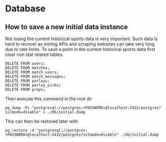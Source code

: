 # Database

## How to save a new initial data instance

Not losing the current historical sports data is very important. Such data is hard to recover as mining APIs and scraping websites can take very long due to rate limits. To save a point in the current historical sports data first clear non stat related tables.

```
DELETE FROM users;
DELETE FROM matches;
DELETE FROM match_users;
DELETE FROM match_messages;
DELETE FROM parlays;
DELETE FROM parlay_picks;
DELETE FROM props;
```

Then execute this command in the root dir
```
pg_dump -Fc "postgresql://postgres:<PASSWORD>@localhost:5432/postgres?sslmode=disable" > ./db/initial.dump
```

This can then be restored later with
```
pg_restore -d "postgresql://postgres:<PASSWORD>@localhost:5432/postgres?sslmode=disable" ./db/initial.dump
```